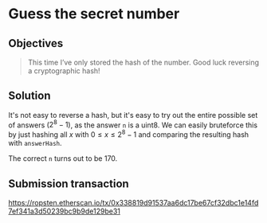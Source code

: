 # Guess the secret number

## Objectives

> This time I’ve only stored the hash of the number. Good luck reversing a cryptographic hash!

## Solution

It's not easy to reverse a hash, but it's easy to try out the entire possible set of answers ($2^8 - 1$), as the answer `n` is a uint8. We can easily bruteforce this by just hashing all $x$ with $0 \leq x \leq 2^8 - 1$ and comparing the resulting hash with `answerHash`. 

The correct `n` turns out to be 170.

## Submission transaction

https://ropsten.etherscan.io/tx/0x338819d91537aa6dc17be67cf32dbc1e14fd7ef341a3d50239bc9b9de129be31
